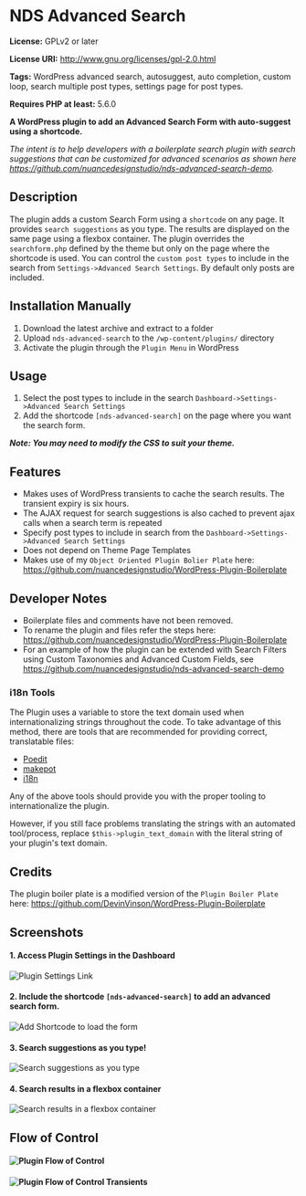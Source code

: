 # NDS Advanced Search

**License:** GPLv2 or later

**License URI:** http://www.gnu.org/licenses/gpl-2.0.html

**Tags:** WordPress advanced search, autosuggest, auto completion, custom loop, search multiple post types, settings page for post types.

**Requires PHP at least:** 5.6.0

**A WordPress plugin to add an Advanced Search Form with auto-suggest using a shortcode.**

_The intent is to help developers with a boilerplate search plugin with search suggestions that can be customized for advanced scenarios as shown here https://github.com/nuancedesignstudio/nds-advanced-search-demo._

## Description

The plugin adds a custom Search Form using a `shortcode` on any page.
It provides `search suggestions` as you type. The results are displayed on the same page using a flexbox container.
The plugin overrides the `searchform.php` defined by the theme but only on the page where the shortcode is used.
You can control the `custom post types` to include in the search from `Settings->Advanced Search Settings`. By default only posts are included.

## Installation Manually

1. Download the latest archive and extract to a folder
2. Upload `nds-advanced-search` to the `/wp-content/plugins/` directory
3. Activate the plugin through the `Plugin Menu` in WordPress

## Usage

1. Select the post types to include in the search `Dashboard->Settings->Advanced Search Settings`
2. Add the shortcode `[nds-advanced-search]` on the page where you want the search form.

**_Note: You may need to modify the CSS to suit your theme._**

## Features

- Makes uses of WordPress transients to cache the search results. The transient expiry is six hours.
- The AJAX request for search suggestions is also cached to prevent ajax calls when a search term is repeated
- Specify post types to include in search from the `Dashboard->Settings->Advanced Search Settings`
- Does not depend on Theme Page Templates
- Makes use of my `Object Oriented Plugin Bolier Plate` here: https://github.com/nuancedesignstudio/WordPress-Plugin-Boilerplate

## Developer Notes

- Boilerplate files and comments have not been removed.
- To rename the plugin and files refer the steps here: https://github.com/nuancedesignstudio/WordPress-Plugin-Boilerplate
- For an example of how the plugin can be extended with Search Filters using Custom Taxonomies and Advanced Custom Fields, see https://github.com/nuancedesignstudio/nds-advanced-search-demo

### i18n Tools

The Plugin uses a variable to store the text domain used when internationalizing strings throughout the code. To take advantage of this method, there are tools that are recommended for providing correct, translatable files:

- [Poedit](http://www.poedit.net/)
- [makepot](http://i18n.svn.wordpress.org/tools/trunk/)
- [i18n](https://github.com/grappler/i18n)

Any of the above tools should provide you with the proper tooling to internationalize the plugin.

However, if you still face problems translating the strings with an automated tool/process, replace `$this->plugin_text_domain` with the literal string of your plugin's text domain.

## Credits

The plugin boiler plate is a modified version of the `Plugin Boiler Plate` here: https://github.com/DevinVinson/WordPress-Plugin-Boilerplate

## Screenshots

#### 1. Access Plugin Settings in the Dashboard

![Plugin Settings Link](https://karannagupta.com/kg/wp-content/uploads/2019/03/advanced-search-plugin-settings.png "Access plugin settings in the Dashboard")

#### 2. Include the shortcode `[nds-advanced-search]` to add an advanced search form.

![Add Shortcode to load the form](https://karannagupta.com/kg/wp-content/uploads/2019/03/search-page-with-shorcode.png "Shortcode to load the form")

#### 3. Search suggestions as you type!

![Search suggestions as you type](https://karannagupta.com/kg/wp-content/uploads/2019/03/advanced-search-autosuggest-in-action.png "Search suggestions as you type")

#### 4. Search results in a flexbox container

![Search results in a flexbox container](https://karannagupta.com/kg/wp-content/uploads/2019/03/advanced-search-results-flexbox.png "Search results in a flexbox container")

## Flow of Control

#### ![Plugin Flow of Control](https://karannagupta.com/kg/wp-content/uploads/2019/03/advanced-search-plugin-flow-of-control.png "Plugin Flow of Control")

#### ![Plugin Flow of Control Transients](https://karannagupta.com/kg/wp-content/uploads/2019/03/advanced-search-plugin-delete-transients.png "Plugin Flow of Control Transients")

